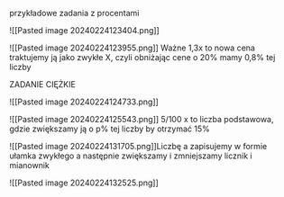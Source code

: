 przykładowe zadania  z procentami

![[Pasted image 20240224123404.png]]


![[Pasted image 20240224123955.png]]
Ważne 1,3x to nowa cena traktujemy ją jako zwykłe X, czyli obniżając cene o 20% mamy 0,8%  tej liczby

ZADANIE CIĘŻKIE

![[Pasted image 20240224124733.png]]

![[Pasted image 20240224125543.png]]
 5/100 x to liczba podstawowa, gdzie zwiększamy ją o p% tej liczby by otrzymać 15%

![[Pasted image 20240224131705.png]]Liczbę a zapisujemy w formie ułamka zwykłego a następnie zwiększamy i zmniejszamy licznik i mianownik

![[Pasted image 20240224132525.png]]

